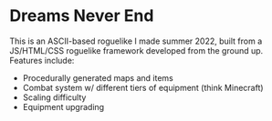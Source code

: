 # Dreams Never End
This is an ASCII-based roguelike I made summer 2022, built from a JS/HTML/CSS roguelike framework developed from the ground up. Features include:
- Procedurally generated maps and items
- Combat system w/ different tiers of equipment (think Minecraft)
- Scaling difficulty
- Equipment upgrading

